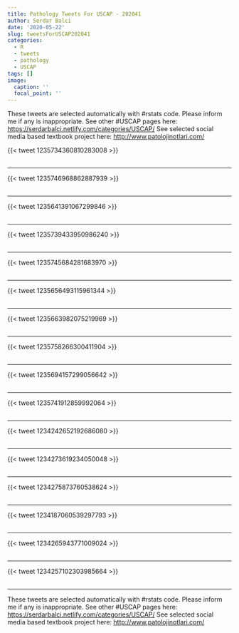 ```yaml
---
title: Pathology Tweets For USCAP - 202041
author: Serdar Balci
date: '2020-05-22'
slug: tweetsForUSCAP202041
categories:
  - R
  - tweets
  - pathology
  - USCAP
tags: []
image:
  caption: ''
  focal_point: ''
---
```



These tweets are selected automatically with #rstats code. Please inform me if any is inappropriate.
See other #USCAP pages here: https://serdarbalci.netlify.com/categories/USCAP/ 
See selected social media based textbook project here: http://www.patolojinotlari.com/

{{< tweet 1235734360810283008 >}}
<br>
<br>
<hr>
{{< tweet 1235746968862887939 >}}
<br>
<br>
<hr>
{{< tweet 1235641391067299846 >}}
<br>
<br>
<hr>
{{< tweet 1235739433950986240 >}}
<br>
<br>
<hr>
{{< tweet 1235745684281683970 >}}
<br>
<br>
<hr>
{{< tweet 1235656493115961344 >}}
<br>
<br>
<hr>
{{< tweet 1235663982075219969 >}}
<br>
<br>
<hr>
{{< tweet 1235758266300411904 >}}
<br>
<br>
<hr>
{{< tweet 1235694157299056642 >}}
<br>
<br>
<hr>
{{< tweet 1235741912859992064 >}}
<br>
<br>
<hr>
{{< tweet 1234242652192686080 >}}
<br>
<br>
<hr>
{{< tweet 1234273619234050048 >}}
<br>
<br>
<hr>
{{< tweet 1234275873760538624 >}}
<br>
<br>
<hr>
{{< tweet 1234187060539297793 >}}
<br>
<br>
<hr>
{{< tweet 1234265943771009024 >}}
<br>
<br>
<hr>
{{< tweet 1234257102303985664 >}}
<br>
<br>
<hr>


These tweets are selected automatically with #rstats code. Please inform me if any is inappropriate.
See other #USCAP pages here: https://serdarbalci.netlify.com/categories/USCAP/ 
See selected social media based textbook project here: http://www.patolojinotlari.com/

